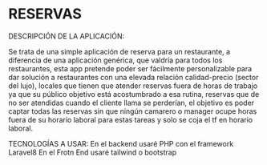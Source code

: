 # RESERVAS

DESCRIPCIÓN DE LA APLICACIÓN:

Se trata de una simple aplicación de reserva para un restaurante, a diferencia de una aplicación genérica, que valdría para todos los restaurantes, esta app pretende poder ser fácilmente personalizable para dar solución a restaurantes con una elevada relación calidad-precio (sector del lujo), locales que tienen que atender reservas fuera de horas de trabajo ya que su público objetivo está acostumbrado a esa rutina, reservas que de no ser atendidas cuando el cliente llama se perderían, el objetivo es poder captar todas las reservas sin que ningún camarero o manager ocupe horas fuera de su horario laboral para estas tareas y solo se coja el tf en horario laboral.


TECNOLOGÍAS A USAR:
En el backend usaré PHP con el framework Laravel8
En el Frotn End usaré tailwind o bootstrap

